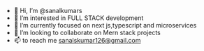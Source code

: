 - 👋 Hi, I’m @sanalkumars
- 👀 I’m interested in FULL STACK development
- 🌱 I’m currently  focused on next js,typescript and microservices
- 💞️ I’m looking to collaborate on Mern stack projects
- 📫  to reach me sanalskumar126@gmail.com

<!---
sanalkumars/sanalkumars is a ✨ special ✨ repository because its `README.md` (this file) appears on your GitHub profile.
You can click the Preview link to take a look at your changes.
--->
